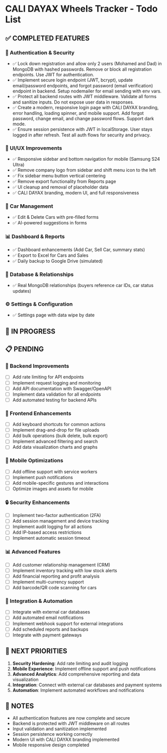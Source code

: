 # CALI DAYAX Wheels Tracker - Todo List

## ✅ COMPLETED FEATURES

### 🔐 Authentication & Security
- ✅ Lock down registration and allow only 2 users (Mohamed and Dad) in MongoDB with hashed passwords. Remove or block all registration endpoints. Use JWT for authentication.
- ✅ Implement secure login endpoint (JWT, bcrypt), update email/password endpoints, and forgot password (email verification) endpoint in backend. Setup nodemailer for email sending with env vars.
- ✅ Protect all backend routes with JWT middleware. Validate all forms and sanitize inputs. Do not expose user data in responses.
- ✅ Create a modern, responsive login page with CALI DAYAX branding, error handling, loading spinner, and mobile support. Add forgot password, change email, and change password flows. Support dark mode.
- ✅ Ensure session persistence with JWT in localStorage. User stays logged in after refresh. Test all auth flows for security and privacy.

### 🎨 UI/UX Improvements
- ✅ Responsive sidebar and bottom navigation for mobile (Samsung S24 Ultra)
- ✅ Remove company logo from sidebar and shift menu icon to the left
- ✅ Fix sidebar menu button vertical centering
- ✅ Remove export functionality from Reports page
- ✅ UI cleanup and removal of placeholder data
- ✅ CALI DAYAX branding, modern UI, and full responsiveness

### 🚗 Car Management
- ✅ Edit & Delete Cars with pre-filled forms
- ✅ AI-powered suggestions in forms

### 📊 Dashboard & Reports
- ✅ Dashboard enhancements (Add Car, Sell Car, summary stats)
- ✅ Export to Excel for Cars and Sales
- ✅ Daily backup to Google Drive (simulated)

### 🔗 Database & Relationships
- ✅ Real MongoDB relationships (buyers reference car IDs, car status updates)

### ⚙️ Settings & Configuration
- ✅ Settings page with data wipe by date

## 🔄 IN PROGRESS

## 📋 PENDING

### 🔧 Backend Improvements
- [ ] Add rate limiting for API endpoints
- [ ] Implement request logging and monitoring
- [ ] Add API documentation with Swagger/OpenAPI
- [ ] Implement data validation for all endpoints
- [ ] Add automated testing for backend APIs

### 🎨 Frontend Enhancements
- [ ] Add keyboard shortcuts for common actions
- [ ] Implement drag-and-drop for file uploads
- [ ] Add bulk operations (bulk delete, bulk export)
- [ ] Implement advanced filtering and search
- [ ] Add data visualization charts and graphs

### 📱 Mobile Optimizations
- [ ] Add offline support with service workers
- [ ] Implement push notifications
- [ ] Add mobile-specific gestures and interactions
- [ ] Optimize images and assets for mobile

### 🔒 Security Enhancements
- [ ] Implement two-factor authentication (2FA)
- [ ] Add session management and device tracking
- [ ] Implement audit logging for all actions
- [ ] Add IP-based access restrictions
- [ ] Implement automatic session timeout

### 📊 Advanced Features
- [ ] Add customer relationship management (CRM)
- [ ] Implement inventory tracking with low stock alerts
- [ ] Add financial reporting and profit analysis
- [ ] Implement multi-currency support
- [ ] Add barcode/QR code scanning for cars

### 🔄 Integration & Automation
- [ ] Integrate with external car databases
- [ ] Add automated email notifications
- [ ] Implement webhook support for external integrations
- [ ] Add scheduled reports and backups
- [ ] Integrate with payment gateways

## 🎯 NEXT PRIORITIES

1. **Security Hardening**: Add rate limiting and audit logging
2. **Mobile Experience**: Implement offline support and push notifications
3. **Advanced Analytics**: Add comprehensive reporting and data visualization
4. **Integration**: Connect with external car databases and payment systems
5. **Automation**: Implement automated workflows and notifications

## 📝 NOTES

- All authentication features are now complete and secure
- Backend is protected with JWT middleware on all routes
- Input validation and sanitization implemented
- Session persistence working correctly
- Modern UI with CALI DAYAX branding implemented
- Mobile responsive design completed 